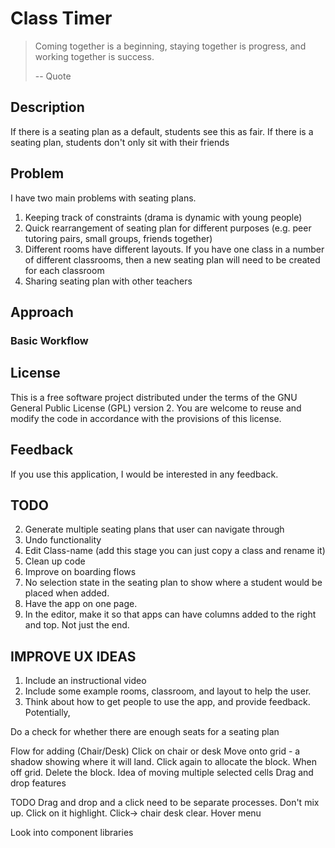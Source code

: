# Class Timer
> Coming together is a beginning, staying together is progress, and working together is success.
> 
> -- Quote

## Description
If there is a seating plan as a default, students see this as fair. 
If there is a seating plan, students don't only sit with their friends

## Problem

I have two main problems with seating plans. 
1. Keeping track of constraints (drama is dynamic with young people)
2. Quick rearrangement of seating plan for different purposes (e.g. peer tutoring pairs, small groups, friends together)
3. Different rooms have different layouts. If you have one class in a number of different classrooms, then a new seating plan will need to be created for each classroom
4. Sharing seating plan with other teachers 

## Approach

### Basic Workflow

## License
This is a free software project distributed under the terms of the GNU General Public License (GPL) version 2. You are welcome to reuse and modify the code in accordance with the provisions of this license.

## Feedback 
If you use this application, I would be interested in any feedback. 

## TODO
2. Generate multiple seating plans that user can navigate through
3. Undo functionality
4. Edit Class-name (add this stage you can just copy a class and rename it)
5. Clean up code
6. Improve on boarding flows
7. No selection state in the seating plan to show where a student would be placed when added.
8. Have the app on one page.
9. In the editor, make it so that apps can have columns added to the right and top. Not just the end.


## IMPROVE UX IDEAS
1. Include an instructional video
2. Include some example rooms, classroom, and layout to help the user.
3. Think about how to get people to use the app, and provide feedback. Potentially, 

Do a check for whether there are enough seats for a seating plan

Flow for adding (Chair/Desk) 
Click on chair or desk
Move onto grid - a shadow showing where it will land.
Click again to allocate the block.
When off grid. Delete the block.
Idea of moving multiple selected cells
Drag and drop features

TODO
Drag and drop and a click need to be separate processes. Don't mix up.
Click on it highlight. Click-> chair desk clear.
Hover menu 

Look into component libraries

